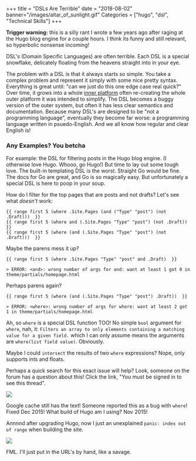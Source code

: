 +++
title = "DSLs Are Terrible"
date = "2018-08-02"
banner="/images/altar_of_sunlight.gif"
Categories = ["hugo", "dsl",  "Technical Skills"]
+++

**Trigger warning:** this is a silly rant I wrote a few years ago after raging at
the Hugo blog engine for a couple hours. I think its funny and still relevant,
so hyperbolic nonsense incoming!

DSL's (Domain Specific Languages) are often terrible. Each DSL is a special
snowflake, delicately floating from the heavens straight into in your eye.

The problem with a DSL is that it always starts so simple. You take a complex
problem and represent it simply with some nice pretty syntax. Everything is
great until: "can we just do this one edge case real quick?" Over time, it grows
into a whole
[inner platform](https://en.wikipedia.org/wiki/Inner-platform_effect) often
re-creating the whole outer platform it was intended to simplify. The DSL
becomes a buggy version of the outer system, but often it has less clear
semantics and documentation. Because many DSL's are designed to be "not a
programming language", eventually they become far worse: a programming language
written in psuedo-English. And we all know how regular and clear English is!

### Any Examples? You betcha

For example: the DSL for filtering posts in the Hugo blog engine. (I otherwise
love Hugo. Whooo, go Hugo!) But time to lay out some tough love. The built-in
templating DSL is the worst. Straight Go would be fine. The docs for Go are
great, and Go is so magically easy. But unfortunately a special DSL is here to
poop in your soup.

How do I filter for the top pages that are posts and not drafts? Let's see what
_doesn't_ work:

```
{{ range first 5 (where .Site.Pages (and ("Type" "post") (not .Draft)))  }}
{{ range first 5 (where and (.Site.Pages "Type" "post") (not .Draft))  }}
{{ range first 5 (where (and (.Site.Pages "Type" "post") (not .Draft)))  }}
```

Maybe the parens mess it up?

```
{{ range first 5 (where .Site.Pages "Type" "post" and .Draft)  }}

> ERROR: <and>: wrong number of args for and: want at least 1 got 0 in theme/partials/homepage.html
```

Perhaps parens again?

```
{{ range first 5 (where (and (.Site.Pages "Type" "post") .Draft))  }}

> ERROR: <where>: wrong number of args for where: want at least 2 got 1 in theme/partials/homepage.html
```

Ah, so `where` is a special DSL function TOO! No simple `bool` argument for
`where`, nah, it: `Filters an array to only elements containing a matching value for a given field.` which I can only assume means the arguments are `where(list field value)`. Obviously.

Maybe I could `intersect` the results of two `where` expressions? Nope, only supports ints and floats.

Perhaps a quick search for this exact issue will help? Look, someone on the
forum has a question about this! Click the link, "You must be signed in to see
this thread".

<img src="/images/upset.jpg"></img>

Google cache still has the text! Someone reported this as a bug with `where`!
Fixed Dec 2015! What build of Hugo am I using? Nov 2015!

Annnnd after upgrading Hugo, now I just an unexplained `panic: index out of range` when
building the site.

<img src="/images/angry.jpg"></img>

FML. I'll just put in the URL's by hand, like a savage.

